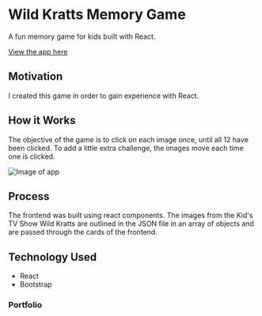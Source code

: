 # Wild Kratts Memory Game
A fun memory game for kids built with React.

[View the app here]()

## Motivation
I created this game in order to gain experience with React.

## How it Works
The objective of the game is to click on each image once, until all 12 have been clicked. To add a little extra challenge, the images move each time one is clicked.

![Image of app](/README-images/screenshot.png)

## Process
The frontend was built using react components. The images from the Kid's TV Show Wild Kratts are outlined in the JSON file in an array of objects and are passed through the cards of the frontend.

## Technology Used
* React
* Bootstrap

### Portfolio 

